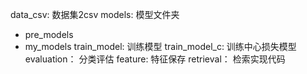data_csv:  数据集2csv
models: 模型文件夹
- pre_models 
- my_models
train_model: 训练模型
train_model_c: 训练中心损失模型
evaluation： 分类评估
feature: 特征保存
retrieval： 检索实现代码
